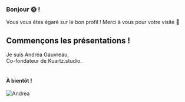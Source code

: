 ### Bonjour 🌞 !
Vous vous êtes égaré sur le bon profil ! Merci à vous pour votre visite 🫡
<h2>Commençons les présentations !</H2>
Je suis Andréa Gauvreau,<br>
Co-fondateur de Kuartz.studio.<br><br>

<h4>À bientôt !</H4>

![Andrea](https://github-readme-stats.vercel.app/api?username=AndreaGauvreau&show_icons=true&theme=radical)
<!--
**AndreaGauvreau/AndreaGauvreau** is a ✨ _special_ ✨ repository because its `README.md` (this file) appears on your GitHub profile.

Here are some ideas to get you started:

- 🔭 I’m currently working on ...
- 🌱 I’m currently learning ...
- 👯 I’m looking to collaborate on ...
- 🤔 I’m looking for help with ...
- 💬 Ask me about ...
- 📫 How to reach me: ...
- 😄 Pronouns: ...
- ⚡ Fun fact: ...
-->
